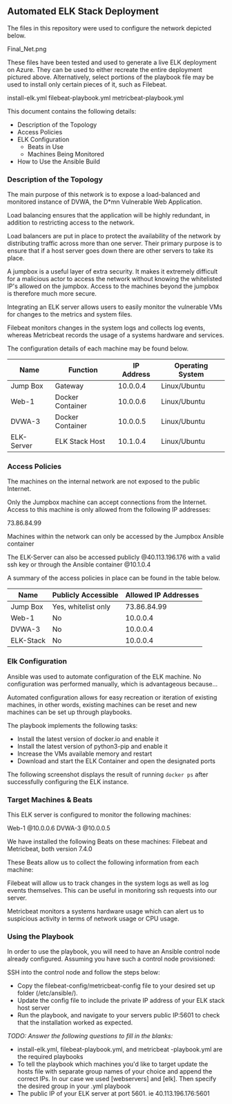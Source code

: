 ## Automated ELK Stack Deployment

The files in this repository were used to configure the network depicted below.

Final_Net.png

These files have been tested and used to generate a live ELK deployment on Azure. They can be used to either recreate the entire deployment pictured above. Alternatively, select portions of the playbook file may be used to install only certain pieces of it, such as Filebeat.

install-elk.yml
filebeat-playbook.yml
metricbeat-playbook.yml

This document contains the following details:
- Description of the Topology
- Access Policies
- ELK Configuration
  - Beats in Use
  - Machines Being Monitored
- How to Use the Ansible Build


### Description of the Topology

The main purpose of this network is to expose a load-balanced and monitored instance of DVWA, the D*mn Vulnerable Web Application.

Load balancing ensures that the application will be highly redundant, in addition to restricting access to the network.

Load balancers are put in place to protect the availability of the network by distributing traffic across more than one server. Their primary purpose is to ensure that if a host server goes down there are other servers to take its place. 

A jumpbox is a useful layer of extra security. It makes it extremely difficult for a malicious actor to access the network without knowing the whitelisted IP's allowed on the jumpbox. Access to the machines beyond the jumpbox is therefore much more secure.

Integrating an ELK server allows users to easily monitor the vulnerable VMs for changes to the metrics and system files.

Filebeat monitors changes in the system logs and collects log events, whereas Metricbeat records the usage of a systems hardware and services.

The configuration details of each machine may be found below.

| Name       | Function         | IP Address | Operating System 
|------------|------------------|------------|------------------
| Jump Box   | Gateway          | 10.0.0.4   | Linux/Ubuntu     
| Web-1      | Docker Container | 10.0.0.6   | Linux/Ubuntu     
| DVWA-3     | Docker Container | 10.0.0.5   | Linux/Ubuntu     
| ELK-Server | ELK Stack Host   | 10.1.0.4   | Linux/Ubuntu     

### Access Policies

The machines on the internal network are not exposed to the public Internet. 

Only the Jumpbox machine can accept connections from the Internet. Access to this machine is only allowed from the following IP addresses:

73.86.84.99

Machines within the network can only be accessed by the Jumpbox Ansible container

The ELK-Server can also be accessed publicly @40.113.196.176 with a valid ssh key or through the Ansible container @10.1.0.4

A summary of the access policies in place can be found in the table below.

| Name      | Publicly Accessible | Allowed IP Addresses |
|-----------|---------------------|----------------------|
| Jump Box  | Yes, whitelist only | 73.86.84.99          |
| Web-1     | No                  | 10.0.0.4             |
| DVWA-3    | No                  | 10.0.0.4             |
| ELK-Stack | No                  | 10.0.0.4             |

### Elk Configuration

Ansible was used to automate configuration of the ELK machine. No configuration was performed manually, which is advantageous because...

Automated configuration allows for easy recreation or iteration of existing machines, in other words, existing machines can be reset and new machines can be set up through playbooks.

The playbook implements the following tasks:
- Install the latest version of docker.io and enable it
- Install the latest version of python3-pip and enable it
- Increase the VMs available memory and restart
- Download and start the ELK Container and open the designated
  ports

The following screenshot displays the result of running `docker ps` after successfully configuring the ELK instance.



### Target Machines & Beats
This ELK server is configured to monitor the following machines:

Web-1 @10.0.0.6
DVWA-3 @10.0.0.5

We have installed the following Beats on these machines:
Filebeat and Metricbeat, both version 7.4.0

These Beats allow us to collect the following information from each machine:

Filebeat will allow us to track changes in the system logs as well as log events themselves. This can be useful in monitoring ssh requests into our server.

Metricbeat monitors a systems hardware usage which can alert us to suspicious activity in terms of network usage or CPU usage.

### Using the Playbook
In order to use the playbook, you will need to have an Ansible control node already configured. Assuming you have such a control node provisioned: 

SSH into the control node and follow the steps below:
- Copy the filebeat-config/metricbeat-config file to your
  desired set up folder (/etc/ansible/).
- Update the config file to include the private IP address of
  your ELK stack host server 
- Run the playbook, and navigate to your servers public IP:5601
  to check that the installation worked as expected.

_TODO: Answer the following questions to fill in the blanks:_
- install-elk.yml, filebeat-playbook.yml, and metricbeat
  -playbook.yml are the required playbooks
- To tell the playbook which machines you'd like to target update the hosts file with separate group names of your choice and append the correct IPs. In our case we used [webservers] and [elk]. Then specify the desired group in your .yml playbook
- The public IP of your ELK server at port 5601. ie 40.113.196.176:5601
